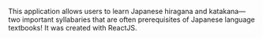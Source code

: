 This application allows users to learn Japanese hiragana and katakana—two important syllabaries that are often prerequisites of Japanese language textbooks! It was created with ReactJS. 
